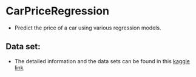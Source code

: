 # CarPriceRegression
  - Predict the price of a car using various regression models.
  
## Data set:
  * The detailed information and the data sets can be found in this [kaggle link](https://www.kaggle.com/adityadesai13/used-car-dataset-ford-and-mercedes/tasks?taskId=1258)
